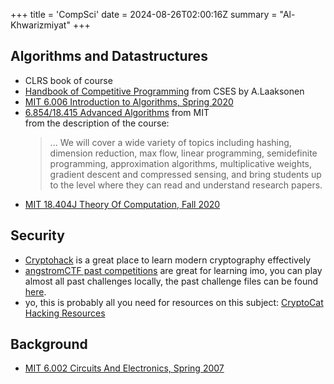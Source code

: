 +++
title = 'CompSci'
date = 2024-08-26T02:00:16Z
summary = "Al-Khwarizmiyat"
+++

## Algorithms and Datastructures
- CLRS book of course
- [Handbook of Competitive Programming](https://cses.fi/book/book.pdf) from CSES by A.Laaksonen
- [MIT 6.006 Introduction to Algorithms, Spring 2020](https://www.youtube.com/playlist?list=PLUl4u3cNGP63EdVPNLG3ToM6LaEUuStEY)
- [6.854/18.415 Advanced Algorithms](https://people.csail.mit.edu/moitra/854.html) from MIT \
    from the description of the course:
    > ... We will cover a wide variety of topics including hashing, dimension reduction, max flow, linear programming, semidefinite programming, approximation algorithms, multiplicative weights, gradient descent and compressed sensing, and bring students up to the level where they can read and understand research papers.
- [MIT 18.404J Theory Of Computation, Fall 2020](https://ocw.mit.edu/courses/18-404j-theory-of-computation-fall-2020/video_galleries/video-lectures/)


## Security
- [Cryptohack](https://cryptohack.org) is a great place to learn modern cryptography effectively
- [angstromCTF past competitions](https://angstromctf.com/) are great for learning imo, you can play almost all past challenges locally, the past challenge files can be found [here](https://github.com/blairsec/challenges/tree/master/angstromctf).
- yo, this is probably all you need for resources on this subject: [CryptoCat Hacking Resources](https://github.com/Crypto-Cat/CTF)

## Background
- [MIT 6.002 Circuits And Electronics, Spring 2007](https://ocw.mit.edu/courses/6-002-circuits-and-electronics-spring-2007/video_galleries/video-lectures/)
